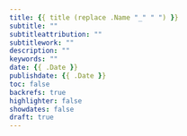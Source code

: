 ```yaml
---
title: {{ title (replace .Name "_" " ") }}
subtitle: ""
subtitleattribution: ""
subtitlework: ""
description: ""
keywords: ""
date: {{ .Date }}
publishdate: {{ .Date }}
toc: false
backrefs: true
highlighter: false
showdates: false
draft: true
---
```

